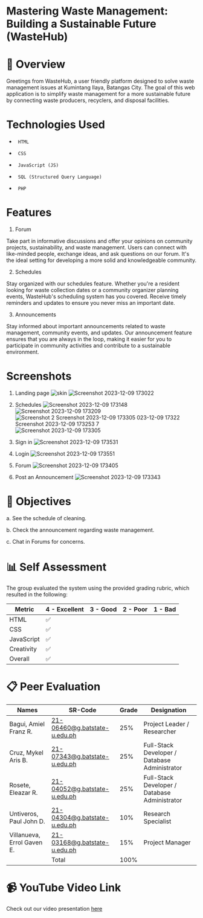 # Mastering Waste Management: Building a Sustainable Future (WasteHub)

# 📝 Overview

Greetings from WasteHub, a user friendly platform designed to solve waste management issues at Kumintang Ilaya, Batangas City. The goal of this web application is to simplify waste management for a more sustainable future by connecting waste producers, recyclers, and disposal facilities.

# Technologies Used

*      HTML
*      CSS
*      JavaScript (JS)
*      SQL (Structured Query Language)
*      PHP



# Features

1. Forum
   
Take part in informative discussions and offer your opinions on community projects, sustainability, and waste management. Users can connect with like-minded people, exchange ideas, and ask questions on our forum. It's the ideal setting for developing a more solid and knowledgeable community.

2. Schedules
   
Stay organized with our schedules feature. Whether you're a resident looking for waste collection dates or a community organizer planning events, WasteHub's scheduling system has you covered. Receive timely reminders and updates to ensure you never miss an important date.

3. Announcements
   
Stay informed about important announcements related to waste management, community events, and updates. Our announcement feature ensures that you are always in the loop, making it easier for you to participate in community activities and contribute to a sustainable environment.


# Screenshots
1. Landing page
      ![skin](https://github.com/mekelcruzz/WasteHub/assets/103293269/d47b6536-86a6-42ea-9226-312c3d834953)
      ![Screenshot 2023-12-09 173022](https://github.com/mekelcruzz/WasteHub/assets/103293269/ff37cf5c-d766-4b8b-a9f0-f1a9fb7d367c)
2. Schedules   ![Screenshot 2023-12-09 173148](https://github.com/mekelcruzz/WasteHub/assets/103293269/34ee7d5a-2e85-466b-817c-6b0a17cd0ba3)
![Screenshot 2023-12-09 173209](https://github.com/mekelcruzz/WasteHub/assets/103293269/476bf0e2-4d36-4930-a112-b662e11b24b6)
![Screenshot 2
![Screenshot 2023-12-09 173305](https://github.com/mekelcruzz/WasteHub/assets/103293269/22021a1b-47dc-4912-b8ea-6e842d8fd4f5)
023-12-09 17322
![Screenshot 2023-12-09 173253](https://github.com/mekelcruzz/WasteHub/assets/103293269/492c743c-f0cd-4f09-8d7b-f9b7948f46ef)
7](https://github.com/mekelcruzz/WasteHub/assets/103293269/832f0a69-d9ef-4cf3-90c6-2ba671927ca8) ![Screenshot 2023-12-09 173305](https://github.com/mekelcruzz/WasteHub/assets/103293269/1c416eb7-a564-4dde-9580-b3f4d0ba6c9c)
3. Sign in   ![Screenshot 2023-12-09 173531](https://github.com/mekelcruzz/WasteHub/assets/103293269/8c818a69-22f4-4b17-bb9c-f79cda65b589)
4. Login ![Screenshot 2023-12-09 173551](https://github.com/mekelcruzz/WasteHub/assets/103293269/04d3b838-968e-4af4-8eed-2dc07ad34d21)
5. Forum ![Screenshot 2023-12-09 173405](https://github.com/mekelcruzz/WasteHub/assets/103293269/5aa5748f-2bfd-489a-8b25-742a454bc4a5)

6. Post an Announcement   ![Screenshot 2023-12-09 173343](https://github.com/mekelcruzz/WasteHub/assets/103293269/eb729a2d-7bf0-473c-960f-3a10d4383fd7)

   

 


# 🎯 Objectives
a. See the schedule of cleaning.

b. Check the announcement regarding waste management.

c. Chat in Forums for concerns.

# 📊 Self Assessment

The group evaluated the system using the provided grading rubric, which resulted in the following:

| Metric             	| 4 - Excellent	| 3 - Good	| 2 - Poor 	| 1 - Bad	|
|--------------------	|---	|---	|---	|---	|
| HTML               	|             ✅  |  	|    |   	|
| CSS                	|✅  |  	|   	|   	|
| JavaScript       	  |✅  |    |   |   	|
| Creativity         	|✅  |  	|   	|   	|
| Overall       	     |✅  | 	 |   	|   	|


# 📋 Peer Evaluation
| Names            	   | SR-Code	                  | Grade         |Designation                                 			|
|-------------------------- | -----------------------------|---------------|-------------------------------------------------------------|
| Bagui, Amiel Franz R.     |  21-06460@g.batstate-u.edu.ph|25%            | Project Leader / Researcher                                 |
| Cruz, Mykel Aris B.       |  21-07343@g.batstate-u.edu.ph|25%            | Full-Stack Developer / Database Administrator                                         |
| Rosete, Eleazar R.        |  21-04052@g.batstate-u.edu.ph|25%            | Full-Stack Developer / Database Administrator			|
| Untiveros, Paul John D.   |  21-04304@g.batstate-u.edu.ph|10%            | Research Specialist                           |
| Villanueva, Errol Gaven E.|  21-03168@g.batstate-u.edu.ph|15%            | Project Manager                        		    	|
|                           |Total                         |100%           |                                            			|

# 📹 YouTube Video Link

Check out our video presentation [here](https://youtu.be/](https://youtu.be/4TPPsytEKeY)https://youtu.be/4TPPsytEKeY)
